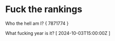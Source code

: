 # Fuck the rankings

Who the hell am I?
{ 7871774 }

What fucking year is it?
[ 2024-10-03T15:00:00Z ]
